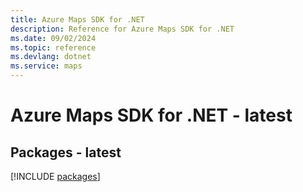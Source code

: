 ```yaml
---
title: Azure Maps SDK for .NET
description: Reference for Azure Maps SDK for .NET
ms.date: 09/02/2024
ms.topic: reference
ms.devlang: dotnet
ms.service: maps
---
```

# Azure Maps SDK for .NET - latest
## Packages - latest
[!INCLUDE [packages](maps-index.md)]